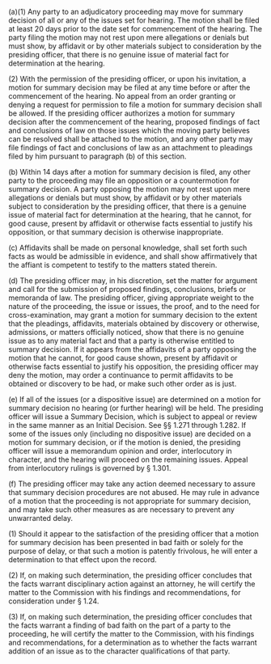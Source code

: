 (a)(1) Any party to an adjudicatory proceeding may move for summary decision of all or any of the issues set for hearing. The motion shall be filed at least 20 days prior to the date set for commencement of the hearing. The party filing the motion may not rest upon mere allegations or denials but must show, by affidavit or by other materials subject to consideration by the presiding officer, that there is no genuine issue of material fact for determination at the hearing.

(2) With the permission of the presiding officer, or upon his invitation, a motion for summary decision may be filed at any time before or after the commencement of the hearing. No appeal from an order granting or denying a request for permission to file a motion for summary decision shall be allowed. If the presiding officer authorizes a motion for summary decision after the commencement of the hearing, proposed findings of fact and conclusions of law on those issues which the moving party believes can be resolved shall be attached to the motion, and any other party may file findings of fact and conclusions of law as an attachment to pleadings filed by him pursuant to paragraph (b) of this section.

(b) Within 14 days after a motion for summary decision is filed, any other party to the proceeding may file an opposition or a countermotion for summary decision. A party opposing the motion may not rest upon mere allegations or denials but must show, by affidavit or by other materials subject to consideration by the presiding officer, that there is a genuine issue of material fact for determination at the hearing, that he cannot, for good cause, present by affidavit or otherwise facts essential to justify his opposition, or that summary decision is otherwise inappropriate.

(c) Affidavits shall be made on personal knowledge, shall set forth such facts as would be admissible in evidence, and shall show affirmatively that the affiant is competent to testify to the matters stated therein.

(d) The presiding officer may, in his discretion, set the matter for argument and call for the submission of proposed findings, conclusions, briefs or memoranda of law. The presiding officer, giving appropriate weight to the nature of the proceeding, the issue or issues, the proof, and to the need for cross-examination, may grant a motion for summary decision to the extent that the pleadings, affidavits, materials obtained by discovery or otherwise, admissions, or matters officially noticed, show that there is no genuine issue as to any material fact and that a party is otherwise entitled to summary decision. If it appears from the affidavits of a party opposing the motion that he cannot, for good cause shown, present by affidavit or otherwise facts essential to justify his opposition, the presiding officer may deny the motion, may order a continuance to permit affidavits to be obtained or discovery to be had, or make such other order as is just.

(e) If all of the issues (or a dispositive issue) are determined on a motion for summary decision no hearing (or further hearing) will be held. The presiding officer will issue a Summary Decision, which is subject to appeal or review in the same manner as an Initial Decision. See §§ 1.271 through 1.282. If some of the issues only (including no dispositive issue) are decided on a motion for summary decision, or if the motion is denied, the presiding officer will issue a memorandum opinion and order, interlocutory in character, and the hearing will proceed on the remaining issues. Appeal from interlocutory rulings is governed by § 1.301.

(f) The presiding officer may take any action deemed necessary to assure that summary decision procedures are not abused. He may rule in advance of a motion that the proceeding is not appropriate for summary decision, and may take such other measures as are necessary to prevent any unwarranted delay.
                

(1) Should it appear to the satisfaction of the presiding officer that a motion for summary decision has been presented in bad faith or solely for the purpose of delay, or that such a motion is patently frivolous, he will enter a determination to that effect upon the record.

(2) If, on making such determination, the presiding officer concludes that the facts warrant disciplinary action against an attorney, he will certify the matter to the Commission with his findings and recommendations, for consideration under § 1.24.

(3) If, on making such determination, the presiding officer concludes that the facts warrant a finding of bad faith on the part of a party to the proceeding, he will certify the matter to the Commission, with his findings and recommendations, for a determination as to whether the facts warrant addition of an issue as to the character qualifications of that party.

